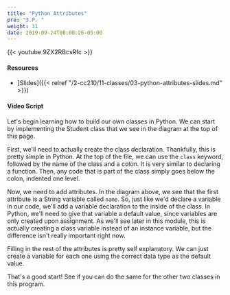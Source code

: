 ```yaml
---
title: "Python Attributes"
pre: "3.P. "
weight: 31
date: 2019-09-24T00:00:26-05:00
---
```


{{< youtube 9ZX2RBcsRfc >}}

#### Resources

* [Slides]({{< relref "/2-cc210/11-classes/03-python-attributes-slides.md" >}})

#### Video Script

Let's begin learning how to build our own classes in Python. We can start by implementing the Student class that we see in the diagram at the top of this page.

First, we'll need to actually create the class declaration. Thankfully, this is pretty simple in Python. At the top of the file, we can use the `class` keyword, followed by the name of the class and a colon. It is very similar to declaring a function. Then, any code that is part of the class simply goes below the colon, indented one level.

Now, we need to add attributes. In the diagram above, we see that the first attribute is a String variable called `name`. So, just like we'd declare a variable in our code, we'll add a variable declaration to the inside of the class. In Python, we'll need to give that variable a default value, since variables are only created upon assignment. As we'll see later in this module, this is actually creating a class variable instead of an instance variable, but the difference isn't really important right now.

Filling in the rest of the attributes is pretty self explanatory. We can just create a variable for each one using the correct data type as the default value.

That's a good start! See if you can do the same for the other two classes in this program.
